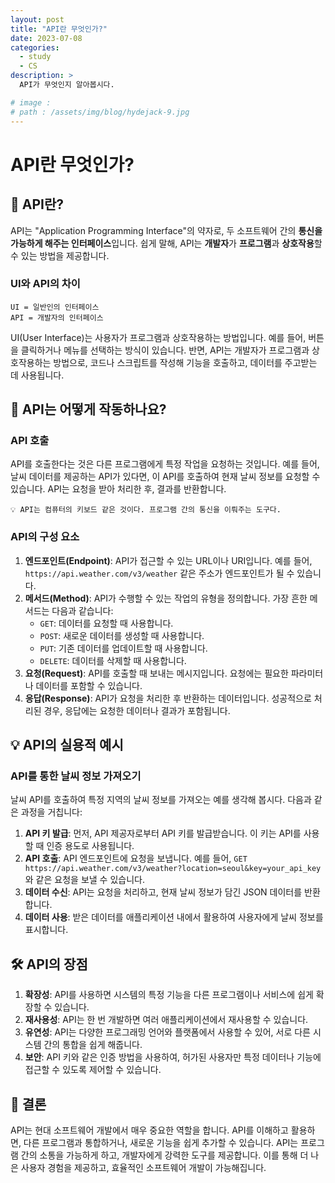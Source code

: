 ```yaml
---
layout: post
title: "API란 무엇인가?"
date: 2023-07-08
categories:
  - study
  - CS
description: >
  API가 무엇인지 알아봅시다.

# image :
# path : /assets/img/blog/hydejack-9.jpg
---
```


# API란 무엇인가?

## 👀 API란?

API는 "Application Programming Interface"의 약자로, 두 소프트웨어 간의 **통신을 가능하게 해주는 인터페이스**입니다. 쉽게 말해, API는 **개발자**가 **프로그램**과 **상호작용**할 수 있는 방법을 제공합니다.

### UI와 API의 차이

```
UI = 일반인의 인터페이스
API = 개발자의 인터페이스
```

UI(User Interface)는 사용자가 프로그램과 상호작용하는 방법입니다. 예를 들어, 버튼을 클릭하거나 메뉴를 선택하는 방식이 있습니다. 반면, API는 개발자가 프로그램과 상호작용하는 방법으로, 코드나 스크립트를 작성해 기능을 호출하고, 데이터를 주고받는 데 사용됩니다.

## 🤔 API는 어떻게 작동하나요?

### API 호출

API를 호출한다는 것은 다른 프로그램에게 특정 작업을 요청하는 것입니다. 예를 들어, 날씨 데이터를 제공하는 API가 있다면, 이 API를 호출하여 현재 날씨 정보를 요청할 수 있습니다. API는 요청을 받아 처리한 후, 결과를 반환합니다.

```
💡 API는 컴퓨터의 키보드 같은 것이다. 프로그램 간의 통신을 이뤄주는 도구다.
```

### API의 구성 요소

1. **엔드포인트(Endpoint)**: API가 접근할 수 있는 URL이나 URI입니다. 예를 들어, `https://api.weather.com/v3/weather` 같은 주소가 엔드포인트가 될 수 있습니다.
2. **메서드(Method)**: API가 수행할 수 있는 작업의 유형을 정의합니다. 가장 흔한 메서드는 다음과 같습니다:
   - `GET`: 데이터를 요청할 때 사용합니다.
   - `POST`: 새로운 데이터를 생성할 때 사용합니다.
   - `PUT`: 기존 데이터를 업데이트할 때 사용합니다.
   - `DELETE`: 데이터를 삭제할 때 사용합니다.
3. **요청(Request)**: API를 호출할 때 보내는 메시지입니다. 요청에는 필요한 파라미터나 데이터를 포함할 수 있습니다.
4. **응답(Response)**: API가 요청을 처리한 후 반환하는 데이터입니다. 성공적으로 처리된 경우, 응답에는 요청한 데이터나 결과가 포함됩니다.

## 💡 API의 실용적 예시

### API를 통한 날씨 정보 가져오기

날씨 API를 호출하여 특정 지역의 날씨 정보를 가져오는 예를 생각해 봅시다. 다음과 같은 과정을 거칩니다:

1. **API 키 발급**: 먼저, API 제공자로부터 API 키를 발급받습니다. 이 키는 API를 사용할 때 인증 용도로 사용됩니다.
2. **API 호출**: API 엔드포인트에 요청을 보냅니다. 예를 들어, `GET https://api.weather.com/v3/weather?location=seoul&key=your_api_key`와 같은 요청을 보낼 수 있습니다.
3. **데이터 수신**: API는 요청을 처리하고, 현재 날씨 정보가 담긴 JSON 데이터를 반환합니다.
4. **데이터 사용**: 받은 데이터를 애플리케이션 내에서 활용하여 사용자에게 날씨 정보를 표시합니다.

## 🛠 API의 장점

1. **확장성**: API를 사용하면 시스템의 특정 기능을 다른 프로그램이나 서비스에 쉽게 확장할 수 있습니다.
2. **재사용성**: API는 한 번 개발하면 여러 애플리케이션에서 재사용할 수 있습니다.
3. **유연성**: API는 다양한 프로그래밍 언어와 플랫폼에서 사용할 수 있어, 서로 다른 시스템 간의 통합을 쉽게 해줍니다.
4. **보안**: API 키와 같은 인증 방법을 사용하여, 허가된 사용자만 특정 데이터나 기능에 접근할 수 있도록 제어할 수 있습니다.

## 🚀 결론

API는 현대 소프트웨어 개발에서 매우 중요한 역할을 합니다. API를 이해하고 활용하면, 다른 프로그램과 통합하거나, 새로운 기능을 쉽게 추가할 수 있습니다. API는 프로그램 간의 소통을 가능하게 하고, 개발자에게 강력한 도구를 제공합니다. 이를 통해 더 나은 사용자 경험을 제공하고, 효율적인 소프트웨어 개발이 가능해집니다.
